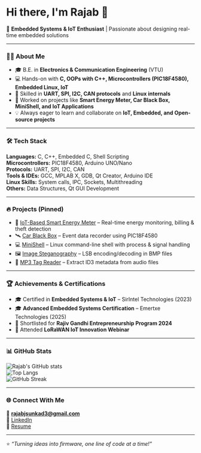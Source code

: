 # Hi there, I'm Rajab 👋  

🚀 **Embedded Systems & IoT Enthusiast** | Passionate about designing real-time embedded solutions  

---

### 👨‍💻 About Me  
- 🎓 B.E. in **Electronics & Communication Engineering** (VTU)  
- 💻 Hands-on with **C, OOPs with C++, Microcontrollers (PIC18F4580), Embedded Linux, IoT**  
- 🔧 Skilled in **UART, SPI, I2C, CAN protocols** and **Linux internals**  
- 📡 Worked on projects like **Smart Energy Meter, Car Black Box, MiniShell, and IoT Applications**    
- 💡 Always eager to learn and collaborate on **IoT, Embedded, and Open-source projects**  

---

### 🛠️ Tech Stack  
**Languages:** C, C++, Embedded C, Shell Scripting  
**Microcontrollers:** PIC18F4580, Arduino UNO/Nano  
**Protocols:** UART, SPI, I2C, CAN  
**Tools & IDEs:** GCC, MPLAB X, GDB, Qt Creator, Arduino IDE  
**Linux Skills:** System calls, IPC, Sockets, Multithreading  
**Others:** Data Structures, Qt GUI Development  

---

### 🔥 Projects (Pinned)  
- 🔌 [IoT-Based Smart Energy Meter](#) – Real-time energy monitoring, billing & theft detection  
- 🛰️ [Car Black Box](#) – Event data recorder using PIC18F4580  
- 💻 [MiniShell](#) – Linux command-line shell with process & signal handling  
- 🖼️ [Image Steganography](#) – LSB encoding/decoding in BMP files  
- 🎵 [MP3 Tag Reader](#) – Extract ID3 metadata from audio files  

---

### 🏆 Achievements & Certifications  
- 🎓 Certified in **Embedded Systems & IoT** – SirIntel Technologies (2023)  
- 🎓 **Advanced Embedded Systems Certification** – Emertxe Technologies (2025)  
- 🏅 Shortlisted for **Rajiv Gandhi Entrepreneurship Program 2024**  
- 📡 Attended **LoRaWAN IoT Innovation Webinar**  

---

### 📊 GitHub Stats  
![Rajab's GitHub stats](https://github-readme-stats.vercel.app/api?username=Rajab-Sunkad&show_icons=true&theme=radical)  
![Top Langs](https://github-readme-stats.vercel.app/api/top-langs/?username=Rajab-Sunkad&layout=compact&theme=radical)  
![GitHub Streak](https://github-readme-streak-stats.herokuapp.com/?user=Rajab-Sunkad&theme=radical)  

---

### 🌐 Connect With Me  
📧 **rajabjsunkad3@gmail.com**  
💼 [LinkedIn](https://www.linkedin.com/in/rajab-sunkad-b9040b270/)  
📂 [Resume](#)  

---
⭐️ *“Turning ideas into firmware, one line of code at a time!”*  

